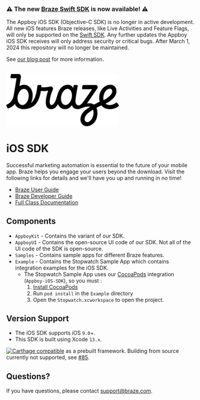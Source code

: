 ### ⚠ The new [Braze Swift SDK](https://github.com/braze-inc/braze-swift-sdk) is now available! ⚠

The Appboy iOS SDK (Objective-C SDK) is no longer in active development. All new iOS features Braze releases, like Live Activities and Feature Flags, will only be supported on the [Swift SDK](https://github.com/braze-inc/braze-swift-sdk). Any further updates the Appboy iOS SDK receives will only address security or critical bugs. After March 1, 2024 this repository will no longer be maintained.

See [our blog post](https://www.braze.com/resources/articles/introducing-the-new-braze-swift-sdk) for more information.

</br>

<img src="braze-logo.png" width="300" title="Braze Logo" />

# iOS SDK

Successful marketing automation is essential to the future of your mobile app. Braze helps you engage your users beyond the download. Visit the following links for details and we'll have you up and running in no time!

- [Braze User Guide](https://www.braze.com/docs/user_guide/introduction/ "Braze User Guide")
- [Braze Developer Guide](https://www.braze.com/docs/developer_guide/platform_integration_guides/ios/initial_sdk_setup/ "Braze Developer Guide")
- [Full Class Documentation](http://appboy.github.io/appboy-ios-sdk/docs/annotated.html "Braze iOS SDK Class Documentation")

## Components

- `AppboyKit` - Contains the variant of our SDK.
- `AppboyUI` - Contains the open-source UI code of our SDK. Not all of the UI code of the SDK is open-source.
- `Samples` - Contains sample apps for different Braze features.
- `Example` - Contains the Stopwatch Sample App which contains integration examples for the iOS SDK.
	- The Stopwatch Sample App uses our [CocoaPods](http://guides.cocoapods.org/) integration (`Appboy-iOS-SDK`), so you must :
	  1. [Install CocoaPods](http://guides.cocoapods.org/using/getting-started.html)
	  2. Run `pod install` in the `Example` directory
	  3. Open the `Stopwatch.xcworkspace` to open the project.

## Version Support

- The iOS SDK supports iOS `9.0`+.
- This SDK is built using Xcode `13.x`.

[![Carthage compatible](https://img.shields.io/badge/Carthage-compatible-4BC51D.svg?style=flat)](https://github.com/Carthage/Carthage) as a prebuilt framework.  Building from source currently not supported, see [#85](https://github.com/Appboy/appboy-ios-sdk/issues/85). 

## Questions?

If you have questions, please contact [support@braze.com](mailto:support@braze.com).
